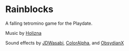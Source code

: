 # Rainblocks

A falling tetromino game for the Playdate.

Music by [Holizna](https://freemusicarchive.org/music/holiznacc0/lo-fi-and-chill)

Sound effects by [JDWasabi](https://jdwasabi.itch.io/8-bit-16-bit-sound-effects-pack), [ColorAlpha](https://coloralpha.itch.io/50-menu-interface-sfx), and [ObsydianX](https://obsydianx.itch.io/interface-sfx-pack-1)
